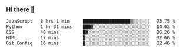 ### Hi there 🌱
<!--START_SECTION:waka-->

```txt
JavaScript   8 hrs 1 min     ██████████████████▒░░░░░░   73.75 %
Python       1 hr 31 mins    ███▓░░░░░░░░░░░░░░░░░░░░░   14.03 %
CSS          40 mins         █▓░░░░░░░░░░░░░░░░░░░░░░░   06.26 %
HTML         17 mins         ▓░░░░░░░░░░░░░░░░░░░░░░░░   02.66 %
Git Config   16 mins         ▓░░░░░░░░░░░░░░░░░░░░░░░░   02.46 %
```

<!--END_SECTION:waka-->
<!--
**Dieg0raf/Dieg0raf** is a ✨ _special_ ✨ repository because its `README.md` (this file) appears on your GitHub profile.

Here are some ideas to get you started:

- 🔭 I’m currently working on ...
- 🌱 I’m currently learning ...
- 👯 I’m looking to collaborate on ...
- 🤔 I’m looking for help with ...
- 💬 Ask me about ...
- 📫 How to reach me: ...
- 😄 Pronouns: ...
- ⚡ Fun fact: ...
-->

